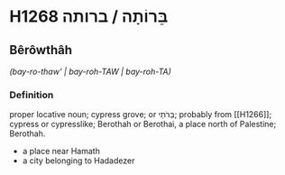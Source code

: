 # H1268 בֵּרוֹתָה / ברותה

## Bêrôwthâh

_(bay-ro-thaw' | bay-roh-TAW | bay-roh-TA)_

### Definition

proper locative noun; cypress grove; or בֵּרֹתַי; probably from [[H1266]]; cypress or cypresslike; Berothah or Berothai, a place north of Palestine; Berothah.

- a place near Hamath
- a city belonging to Hadadezer
